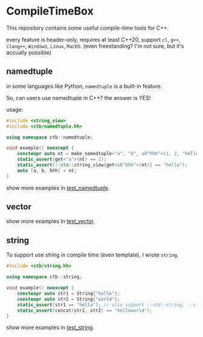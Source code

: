 # CompileTimeBox

This repository contains some useful compile-time tools for C++.

every feature is header-only, requires at least C++20, support `cl`, `g++`, `clang++`, `Windows`, `Linux`, `MacOS`.
(even freestanding? I'm not sure, but it's accually possible)

## namedtuple

in some languages like Python, `namedtuple` is a built-in feature.

So, can users use namedtuple in C++? the answer is YES!

usage:
```cpp
#include <string_view>
#include <ctb/namedtuple.hh>

using namespace ctb::namedtuple;

void example() noexcept {
    constexpr auto nt = make_namedtuple<"a", "b", u8"hhh">(1, 2, "hello");
    static_assert(get<"a">(nt) == 1);
    static_assert(::std::string_view{get<u8"hhh">(nt)} == "hello");
    auto [a, b, hhh] = nt;
}
```

show more examples in [test_namedtuple](./test/namedtuple.cc).

## vector
show more examples in [test_vector](./test/vector.cc).

## string
To support use string in compile time (even template), I wrote `string`.
```cpp
#include <ctb/string.hh>

using namespace ctb::string;

void example() noexcept {
    constexpr auto str1 = String{"hello"};
    constexpr auto str2 = String{"world"};
    static_assert(str1 == "hello"); // also support ::std::string, ::std::string_view and other encoding
    static_assert(concat(str1, str2) == "helloworld");
}
```

show more examples in [test_string](./test/string.cc).
